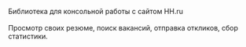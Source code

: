 Библиотека для консольной работы с сайтом HH.ru 
<br>
<br>
Просмотр своих резюме, поиск вакансий, отправка откликов, сбор статистики. 

